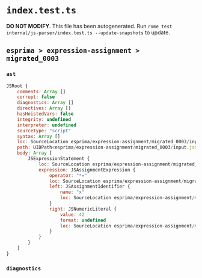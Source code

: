 # `index.test.ts`

**DO NOT MODIFY**. This file has been autogenerated. Run `rome test internal/js-parser/index.test.ts --update-snapshots` to update.

## `esprima > expression-assignment > migrated_0003`

### `ast`

```javascript
JSRoot {
	comments: Array []
	corrupt: false
	diagnostics: Array []
	directives: Array []
	hasHoistedVars: false
	integrity: undefined
	interpreter: undefined
	sourceType: "script"
	syntax: Array []
	loc: SourceLocation esprima/expression-assignment/migrated_0003/input.js 1:0-2:0
	path: UIDPath<esprima/expression-assignment/migrated_0003/input.js>
	body: Array [
		JSExpressionStatement {
			loc: SourceLocation esprima/expression-assignment/migrated_0003/input.js 1:0-1:7
			expression: JSAssignmentExpression {
				operator: "*="
				loc: SourceLocation esprima/expression-assignment/migrated_0003/input.js 1:0-1:7
				left: JSAssignmentIdentifier {
					name: "x"
					loc: SourceLocation esprima/expression-assignment/migrated_0003/input.js 1:0-1:1 (x)
				}
				right: JSNumericLiteral {
					value: 42
					format: undefined
					loc: SourceLocation esprima/expression-assignment/migrated_0003/input.js 1:5-1:7
				}
			}
		}
	]
}
```

### `diagnostics`

```

```
